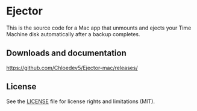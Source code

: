 # Ejector

This is the source code for a Mac app that unmounts and ejects your Time
Machine disk automatically after a backup completes.


## Downloads and documentation

https://github.com/Chloedev5/Ejector-mac/releases/


## License

See the [LICENSE](LICENSE.md) file for license rights and limitations (MIT).
